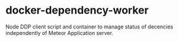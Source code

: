 # docker-dependency-worker
Node DDP client script and container to manage status of decencies independently of Meteor Application server.
